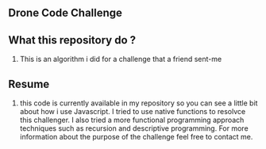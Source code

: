 ## Drone Code Challenge

## What this repository do ?

1. This is an algorithm i did for a challenge that a friend sent-me

## Resume

1. this code is currently available in my repository so you can see a little bit about how i use Javascript. I tried to use
native functions to resolvce this challenger. I also tried a more functional programming  approach techniques such as 
recursion and descriptive programming. For more information about the purpose of the challenge feel free to contact me.
